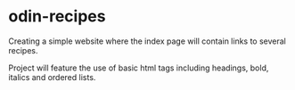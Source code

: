 # odin-recipes
Creating a simple website where the index page will contain links to several recipes.

Project will feature the use of basic html tags including headings, bold, italics and ordered lists.
